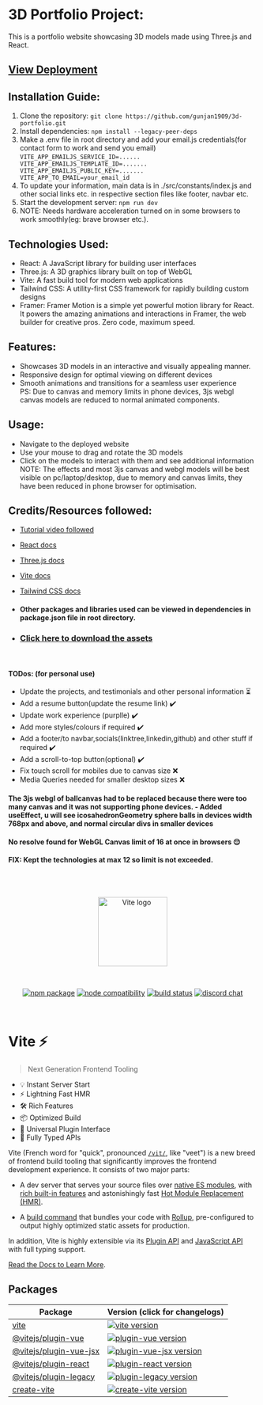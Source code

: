 # 3D Portfolio Project:

This is a portfolio website showcasing 3D models made using Three.js and React.

## [View Deployment](https://3d-portfolio-kappa-two.vercel.app/)

## Installation Guide:

1. Clone the repository: `git clone https://github.com/gunjan1909/3d-portfolio.git`
2. Install dependencies: `npm install --legacy-peer-deps`
3. Make a .env file in root directory and add your email.js credentials(for contact form to work and send you email) <br/>
   `VITE_APP_EMAILJS_SERVICE_ID=...... 
VITE_APP_EMAILJS_TEMPLATE_ID=.......  
VITE_APP_EMAILJS_PUBLIC_KEY=.......  
VITE_APP_TO_EMAIL=your_email_id  `
4. To update your information, main data is in ./src/constants/index.js and other social links etc. in respective section files like footer, navbar etc.
5. Start the development server: `npm run dev`
6. NOTE: Needs hardware acceleration turned on in some browsers to work smoothly(eg: brave browser etc.).

## Technologies Used:

- React: A JavaScript library for building user interfaces
- Three.js: A 3D graphics library built on top of WebGL
- Vite: A fast build tool for modern web applications
- Tailwind CSS: A utility-first CSS framework for rapidly building custom designs
- Framer: Framer Motion is a simple yet powerful motion library for React. It powers the amazing animations and interactions in Framer, the web builder for creative pros. Zero code, maximum speed.

## Features:

- Showcases 3D models in an interactive and visually appealing manner.
- Responsive design for optimal viewing on different devices
- Smooth animations and transitions for a seamless user experience
  <br/> PS: Due to canvas and memory limits in phone devices, 3js webgl canvas models are reduced to normal animated components.

## Usage:

- Navigate to the deployed website
- Use your mouse to drag and rotate the 3D models<br>
- Click on the models to interact with them and see additional information <br/>
  NOTE: The effects and most 3js canvas and webgl models will be best visible on pc/laptop/desktop, due to memory and canvas limits, they have been reduced in phone browser for optimisation.

## Credits/Resources followed:

- [Tutorial video followed](https://youtu.be/0fYi8SGA20k)
- [React docs](https://react.dev/learn)
- [Three.js docs](https://threejs.org/docs/index.html#manual/en/introduction/Creating-a-scene)
- [Vite docs](https://vitejs.dev/guide/)
- [Tailwind CSS docs](https://tailwindcss.com/docs)
- #### Other packages and libraries used can be viewed in dependencies in package.json file in root directory.

- ### [Click here to download the assets](https://drive.google.com/drive/folders/1KVU8iaH0E_JFtShNiR3BgCSA3pawXY4Z)
<br/>

#### TODos: (for personal use)

- Update the projects, and testimonials and other personal information ⏳
- Add a resume button(update the resume link) ✔️
- Update work experience (purplle) ✔️
- Add more styles/colours if required ✔️
- Add a footer/to navbar,socials(linktree,linkedin,github) and other stuff if required ✔️
- Add a scroll-to-top button(optional) ✔️
- Fix touch scroll for mobiles due to canvas size ❌
- Media Queries needed for smaller desktop sizes ❌

#### The 3js webgl of ballcanvas had to be replaced because there were too many canvas and it was not supporting phone devices. - Added useEffect, u will see icosahedronGeometry sphere balls in devices width 768px and above, and normal circular divs in smaller devices

#### No resolve found for WebGL Canvas limit of 16 at once in browsers 😔

#### FIX: Kept the technologies at max 12 so limit is not exceeded.

<br><br>

<p align="center">
  <a href="https://vitejs.dev" target="_blank" rel="noopener noreferrer">
    <img width="140" src="https://vitejs.dev/logo.svg" alt="Vite logo">
  </a>
</p>
<br/>
<p align="center">
  <a href="https://npmjs.com/package/vite"><img src="https://img.shields.io/npm/v/vite.svg" alt="npm package"></a>
  <a href="https://nodejs.org/en/about/releases/"><img src="https://img.shields.io/node/v/vite.svg" alt="node compatibility"></a>
  <a href="https://github.com/vitejs/vite/actions/workflows/ci.yml"><img src="https://github.com/vitejs/vite/actions/workflows/ci.yml/badge.svg?branch=main" alt="build status"></a>
  <a href="https://chat.vitejs.dev"><img src="https://img.shields.io/badge/chat-discord-blue?style=flat&logo=discord" alt="discord chat"></a>
</p>
<br/>

# Vite ⚡

> Next Generation Frontend Tooling

- 💡 Instant Server Start
- ⚡️ Lightning Fast HMR
- 🛠️ Rich Features
- 📦 Optimized Build
- 🔩 Universal Plugin Interface
- 🔑 Fully Typed APIs

Vite (French word for "quick", pronounced [`/vit/`](https://cdn.jsdelivr.net/gh/vitejs/vite@main/docs/public/vite.mp3), like "veet") is a new breed of frontend build tooling that significantly improves the frontend development experience. It consists of two major parts:

- A dev server that serves your source files over [native ES modules](https://developer.mozilla.org/en-US/docs/Web/JavaScript/Guide/Modules), with [rich built-in features](https://vitejs.dev/guide/features.html) and astonishingly fast [Hot Module Replacement (HMR)](https://vitejs.dev/guide/features.html#hot-module-replacement).

- A [build command](https://vitejs.dev/guide/build.html) that bundles your code with [Rollup](https://rollupjs.org), pre-configured to output highly optimized static assets for production.

In addition, Vite is highly extensible via its [Plugin API](https://vitejs.dev/guide/api-plugin.html) and [JavaScript API](https://vitejs.dev/guide/api-javascript.html) with full typing support.

[Read the Docs to Learn More](https://vitejs.dev).

## Packages

| Package                                           | Version (click for changelogs)                                                                                                       |
| ------------------------------------------------- | :----------------------------------------------------------------------------------------------------------------------------------- |
| [vite](packages/vite)                             | [![vite version](https://img.shields.io/npm/v/vite.svg?label=%20)](packages/vite/CHANGELOG.md)                                       |
| [@vitejs/plugin-vue](packages/plugin-vue)         | [![plugin-vue version](https://img.shields.io/npm/v/@vitejs/plugin-vue.svg?label=%20)](packages/plugin-vue/CHANGELOG.md)             |
| [@vitejs/plugin-vue-jsx](packages/plugin-vue-jsx) | [![plugin-vue-jsx version](https://img.shields.io/npm/v/@vitejs/plugin-vue-jsx.svg?label=%20)](packages/plugin-vue-jsx/CHANGELOG.md) |
| [@vitejs/plugin-react](packages/plugin-react)     | [![plugin-react version](https://img.shields.io/npm/v/@vitejs/plugin-react.svg?label=%20)](packages/plugin-react/CHANGELOG.md)       |
| [@vitejs/plugin-legacy](packages/plugin-legacy)   | [![plugin-legacy version](https://img.shields.io/npm/v/@vitejs/plugin-legacy.svg?label=%20)](packages/plugin-legacy/CHANGELOG.md)    |
| [create-vite](packages/create-vite)               | [![create-vite version](https://img.shields.io/npm/v/create-vite.svg?label=%20)](packages/create-vite/CHANGELOG.md)                  |
